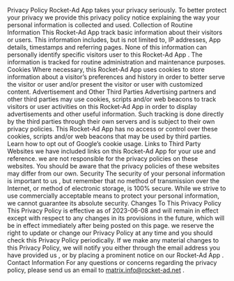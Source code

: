 Privacy Policy
Rocket-Ad App takes your privacy seriously. To better protect your privacy we provide this privacy policy notice explaining the way your personal information is collected and used.
Collection of Routine Information
This Rocket-Ad App track basic information about their visitors or users. This information includes, but is not limited to, IP addresses, App details, timestamps and referring pages. None of this information can personally identify specific visitors user to this Rocket-Ad App . The information is tracked for routine administration and maintenance purposes.
Cookies
Where necessary, this Rocket-Ad App uses cookies to store information about a visitor’s preferences and history in order to better serve the visitor or user and/or present the visitor or user with customized content.
Advertisement and Other Third Parties
Advertising partners and other third parties may use cookies, scripts and/or web beacons to track visitors or user activities on this Rocket-Ad App in order to display advertisements and other useful information. Such tracking is done directly by the third parties through their own servers and is subject to their own privacy policies. This Rocket-Ad App has no access or control over these cookies, scripts and/or web beacons that may be used by third parties. Learn how to opt out of Google’s cookie usage.
Links to Third Party Websites
we have included links on this Rocket-Ad App for your use and reference. we are not responsible for the privacy policies on these websites. You should be aware that the privacy policies of these websites may differ from our  own.
Security
The security of your personal information is important to us , but remember that no method of transmission over the Internet, or method of electronic storage, is 100% secure. While we strive to use commercially acceptable means to protect your personal information, we cannot guarantee its absolute security.
Changes To This Privacy Policy
This Privacy Policy is effective as of 2023-06-08 and will remain in effect except with respect to any changes in its provisions in the future, which will be in effect immediately after being posted on this page.
we reserve the right to update or change our Privacy Policy at any time and you should check this Privacy Policy periodically. If we make any material changes to this Privacy Policy, we will notify you either through the email address you have provided us , or by placing a prominent notice on our Rocket-Ad App .
Contact Information
For any questions or concerns regarding the privacy policy, please send us an email to matrix.info@rocket-ad.net .
